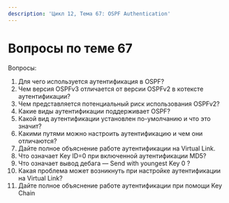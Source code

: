 ```yaml
---
description: 'Цикл 12, Тема 67: OSPF Authentication'
---
```


# Вопросы по теме 67

Вопросы:

1. Для чего используется аутентификация в OSPF?
2. Чем версия OSPFv3 отличается от версии OSPFv2 в котексте аутентификации?
3. Чем представляется потенциальный риск использования OSPFv2?
4. Какие виды аутентификации поддерживает OSPF?
5. Какой вид аутентификации установлен по-умолчанию и что это значит?
6. Какими путями можно настроить аутентификацию и чем они отличаются?
7. Дайте полное объяснение работе аутентификации на Virtual Link.
8. Что означает Key ID=0 при включенной аутентификации MD5?
9. Что означает вывод дебага — Send with youngest Key 0 ?
10. Какая проблема может возникнуть при настройке аутентификации на Virtual Link?
11. Дайте полное объяснение работе аутентификации при помощи Key Chain


